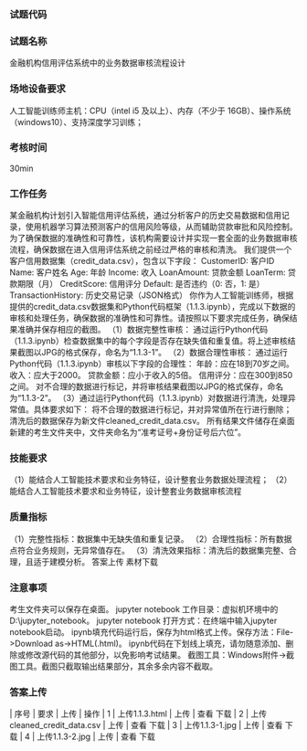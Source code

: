 ### 试题代码
### 试题名称
金融机构信用评估系统中的业务数据审核流程设计
### 场地设备要求
人工智能训练师主机：CPU（intel i5 及以上）、内存（不少于 16GB）、操作系统（windows10）、支持深度学习训练；
### 考核时间
30min
### 工作任务
某金融机构计划引入智能信用评估系统，通过分析客户的历史交易数据和信用记录，使用机器学习算法预测客户的信用风险等级，从而辅助贷款审批和风险控制。为了确保数据的准确性和可靠性，该机构需要设计并实现一套全面的业务数据审核流程，确保数据在进入信用评估系统之前经过严格的审核和清洗。
我们提供一个客户信用数据集（credit_data.csv），包含以下字段：
CustomerID: 客户ID
Name: 客户姓名
Age: 年龄
Income: 收入
LoanAmount: 贷款金额
LoanTerm: 贷款期限（月）
CreditScore: 信用评分
Default: 是否违约（0: 否，1: 是）
TransactionHistory: 历史交易记录（JSON格式）
你作为人工智能训练师，根据提供的credit_data.csv数据集和Python代码框架（1.1.3.ipynb），完成以下数据的审核和处理任务，确保数据的准确性和可靠性。请按照以下要求完成任务，确保结果准确并保存相应的截图。
（1）数据完整性审核：
通过运行Python代码（1.1.3.ipynb）检查数据集中的每个字段是否存在缺失值和重复值。将上述审核结果截图以JPG的格式保存，命名为“1.1.3-1”。
（2）数据合理性审核：
通过运行Python代码（1.1.3.ipynb）审核以下字段的合理性：
年龄：应在18到70岁之间。
收入：应大于2000。
贷款金额：应小于收入的5倍。
信用评分：应在300到850之间。
对不合理的数据进行标记，并将审核结果截图以JPG的格式保存，命名为“1.1.3-2”。
（3）通过运行Python代码（1.1.3.ipynb）对数据进行清洗，处理异常值。具体要求如下：
将不合理的数据进行标记，并对异常值所在行进行删除；
清洗后的数据保存为新文件cleaned_credit_data.csv。
所有结果文件储存在桌面新建的考生文件夹中，文件夹命名为“准考证号+身份证号后六位”。
### 技能要求
（1）能结合人工智能技术要求和业务特征，设计整套业务数据处理流程；
（2）能结合人工智能技术要求和业务特征，设计整套业务数据审核流程
### 质量指标
（1）完整性指标：数据集中无缺失值和重复记录。
（2）合理性指标：所有数据点符合业务规则，无异常值存在。
（3）清洗效果指标：清洗后的数据集完整、合理，且适于建模分析。
答案上传 素材下载
### 注意事项
考生文件夹可以保存在桌面。
jupyter notebook 工作目录：虚拟机环境中的D:\jupyter_notebook。
jupyter notebook 打开方式：在终端中输入jupyter notebook启动。
ipynb填充代码运行后，保存为html格式上传。保存方法：File->Download as->HTML(.html)。
ipynb代码在下划线上填充，请勿随意添加、删除或修改源代码的其他部分，以免影响考试结果。
截图工具：Windows附件->截图工具。截图只截取输出结果部分，其余多余内容不截取。
### 答案上传
| 
序号 
| 要求 
| 上传 
| 操作 
| 1 
| 上传1.1.3.html 
| 上传 
| 查看 下载 
| 2 
| 上传cleaned_credit_data.csv 
| 上传 
| 查看 下载 
| 3 
| 上传1.1.3-1.jpg 
| 上传 
| 查看 下载 
| 4 
| 上传1.1.3-2.jpg 
| 上传 
| 查看 下载